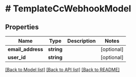 # # TemplateCcWebhookModel

## Properties

Name | Type | Description | Notes
------------ | ------------- | ------------- | -------------
**email_address** | **string** |  | [optional]
**user_id** | **string** |  | [optional]

[[Back to Model list]](../../README.md#models) [[Back to API list]](../../README.md#endpoints) [[Back to README]](../../README.md)
